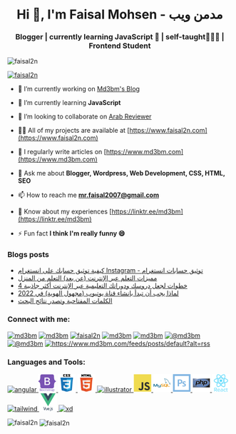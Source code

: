 <h1 align="center">Hi 👋, I'm Faisal Mohsen - مدمن ويب</h1>
<h3 align="center">Blogger | currently learning JavaScript 💙 | self-taught👩🏻‍💻 | Frontend Student</h3>

<p align="left"> <img src="https://komarev.com/ghpvc/?username=faisal2n&label=Profile%20views&color=0e75b6&style=flat" alt="faisal2n" /> </p>

<p align="left"> <a href="https://twitter.com/faisal2n" target="blank"><img src="https://img.shields.io/twitter/follow/faisal2n?logo=twitter&style=for-the-badge" alt="faisal2n" /></a> </p>

- 🔭 I’m currently working on [Md3bm's Blog](https://www.md3bm.com)

- 🌱 I’m currently learning **JavaScript**

- 👯 I’m looking to collaborate on [Arab Reviewer](https://www.arab-reviewer.com/)

- 👨‍💻 All of my projects are available at [https://www.faisal2n.com](https://www.faisal2n.com)

- 📝 I regularly write articles on [https://www.md3bm.com](https://www.md3bm.com)

- 💬 Ask me about **Blogger, Wordpress, Web Development, CSS, HTML, SEO**

- 📫 How to reach me **mr.faisal2007@gmail.com**

- 📄 Know about my experiences [https://linktr.ee/md3bm](https://linktr.ee/md3bm)

- ⚡ Fun fact **I think I'm really funny  😄**

### Blogs posts
<!-- BLOG-POST-LIST:START -->
- [كيفية توثيق حسابك على انستغرام Instagram - توثيق حسابات انستغرام](https://www.md3bm.com/2022/05/how-to-get-verified-on-instagram.html)
- [مميزات التعلم عبر الإنترنت &lpar;عن بعد&rpar; التعلم من المنزل](https://www.arab-reviewer.com/%d9%85%d8%b2%d8%a7%d9%8a%d8%a7-%d8%a7%d9%84%d8%aa%d8%b9%d9%84%d9%85-%d8%b9%d8%a8%d8%b1-%d8%a7%d9%84%d8%a5%d9%86%d8%aa%d8%b1%d9%86%d8%aa/?utm_source=rss&utm_medium=rss&utm_campaign=%25d9%2585%25d8%25b2%25d8%25a7%25d9%258a%25d8%25a7-%25d8%25a7%25d9%2584%25d8%25aa%25d8%25b9%25d9%2584%25d9%2585-%25d8%25b9%25d8%25a8%25d8%25b1-%25d8%25a7%25d9%2584%25d8%25a5%25d9%2586%25d8%25aa%25d8%25b1%25d9%2586%25d8%25aa)
- [4 خطوات لجعل دروسك ودوراتك التعليمية عبر الإنترنت أكثر جاذبية](https://www.md3bm.com/2022/04/4-ways-to-make-elearning-courses-more-engaging.html)
- [لماذا يجب أن تبدأ بإنشاء قناة يوتيوب &lpar;مجهول الهوية&rpar; في 2022](https://www.md3bm.com/2022/04/why-should-start-a-faceless-youtube-channel.html)
- [الكلمات المفتاحية وتصدر نتائج البحث](https://www.arab-reviewer.com/%d8%a7%d9%84%d9%83%d9%84%d9%85%d8%a7%d8%aa-%d8%a7%d9%84%d9%85%d9%81%d8%aa%d8%a7%d8%ad%d9%8a%d8%a9-%d9%88%d8%aa%d8%b5%d8%af%d8%b1-%d9%86%d8%aa%d8%a7%d8%a6%d8%ac-%d8%a7%d9%84%d8%a8%d8%ad%d8%ab/?utm_source=rss&utm_medium=rss&utm_campaign=%25d8%25a7%25d9%2584%25d9%2583%25d9%2584%25d9%2585%25d8%25a7%25d8%25aa-%25d8%25a7%25d9%2584%25d9%2585%25d9%2581%25d8%25aa%25d8%25a7%25d8%25ad%25d9%258a%25d8%25a9-%25d9%2588%25d8%25aa%25d8%25b5%25d8%25af%25d8%25b1-%25d9%2586%25d8%25aa%25d8%25a7%25d8%25a6%25d8%25ac-%25d8%25a7%25d9%2584%25d8%25a8%25d8%25ad%25d8%25ab)
<!-- BLOG-POST-LIST:END -->

<h3 align="left">Connect with me:</h3>
<p align="left">
<a href="https://codepen.io/md3bm" target="blank"><img align="center" src="https://raw.githubusercontent.com/rahuldkjain/github-profile-readme-generator/master/src/images/icons/Social/codepen.svg" alt="md3bm" height="30" width="40" /></a>
<a href="https://dev.to/md3bm" target="blank"><img align="center" src="https://raw.githubusercontent.com/rahuldkjain/github-profile-readme-generator/master/src/images/icons/Social/devto.svg" alt="md3bm" height="30" width="40" /></a>
<a href="https://twitter.com/faisal2n" target="blank"><img align="center" src="https://raw.githubusercontent.com/rahuldkjain/github-profile-readme-generator/master/src/images/icons/Social/twitter.svg" alt="faisal2n" height="30" width="40" /></a>
<a href="https://linkedin.com/in/md3bm" target="blank"><img align="center" src="https://raw.githubusercontent.com/rahuldkjain/github-profile-readme-generator/master/src/images/icons/Social/linked-in-alt.svg" alt="md3bm" height="30" width="40" /></a>
<a href="https://fb.com/md3bm" target="blank"><img align="center" src="https://raw.githubusercontent.com/rahuldkjain/github-profile-readme-generator/master/src/images/icons/Social/facebook.svg" alt="md3bm" height="30" width="40" /></a>
<a href="https://hashnode.com/@md3bm" target="blank"><img align="center" src="https://raw.githubusercontent.com/rahuldkjain/github-profile-readme-generator/master/src/images/icons/Social/hashnode.svg" alt="@md3bm" height="30" width="40" /></a>
<a href="https://medium.com/@md3bm" target="blank"><img align="center" src="https://raw.githubusercontent.com/rahuldkjain/github-profile-readme-generator/master/src/images/icons/Social/medium.svg" alt="@md3bm" height="30" width="40" /></a>
<a href="/https://www.md3bm.com/feeds/posts/default?alt=rss" target="blank"><img align="center" src="https://raw.githubusercontent.com/rahuldkjain/github-profile-readme-generator/master/src/images/icons/Social/rss.svg" alt="https://www.md3bm.com/feeds/posts/default?alt=rss" height="30" width="40" /></a>
</p>

<h3 align="left">Languages and Tools:</h3>
<p align="left"> <a href="https://angular.io" target="_blank" rel="noreferrer"> <img src="https://angular.io/assets/images/logos/angular/angular.svg" alt="angular" width="40" height="40"/> </a> <a href="https://getbootstrap.com" target="_blank" rel="noreferrer"> <img src="https://raw.githubusercontent.com/devicons/devicon/master/icons/bootstrap/bootstrap-plain-wordmark.svg" alt="bootstrap" width="40" height="40"/> </a> <a href="https://www.w3schools.com/css/" target="_blank" rel="noreferrer"> <img src="https://raw.githubusercontent.com/devicons/devicon/master/icons/css3/css3-original-wordmark.svg" alt="css3" width="40" height="40"/> </a> <a href="https://www.w3.org/html/" target="_blank" rel="noreferrer"> <img src="https://raw.githubusercontent.com/devicons/devicon/master/icons/html5/html5-original-wordmark.svg" alt="html5" width="40" height="40"/> </a> <a href="https://www.adobe.com/in/products/illustrator.html" target="_blank" rel="noreferrer"> <img src="https://www.vectorlogo.zone/logos/adobe_illustrator/adobe_illustrator-icon.svg" alt="illustrator" width="40" height="40"/> </a> <a href="https://developer.mozilla.org/en-US/docs/Web/JavaScript" target="_blank" rel="noreferrer"> <img src="https://raw.githubusercontent.com/devicons/devicon/master/icons/javascript/javascript-original.svg" alt="javascript" width="40" height="40"/> </a> <a href="https://www.mysql.com/" target="_blank" rel="noreferrer"> <img src="https://raw.githubusercontent.com/devicons/devicon/master/icons/mysql/mysql-original-wordmark.svg" alt="mysql" width="40" height="40"/> </a> <a href="https://www.photoshop.com/en" target="_blank" rel="noreferrer"> <img src="https://raw.githubusercontent.com/devicons/devicon/master/icons/photoshop/photoshop-line.svg" alt="photoshop" width="40" height="40"/> </a> <a href="https://www.php.net" target="_blank" rel="noreferrer"> <img src="https://raw.githubusercontent.com/devicons/devicon/master/icons/php/php-original.svg" alt="php" width="40" height="40"/> </a> <a href="https://reactjs.org/" target="_blank" rel="noreferrer"> <img src="https://raw.githubusercontent.com/devicons/devicon/master/icons/react/react-original-wordmark.svg" alt="react" width="40" height="40"/> </a> <a href="https://tailwindcss.com/" target="_blank" rel="noreferrer"> <img src="https://www.vectorlogo.zone/logos/tailwindcss/tailwindcss-icon.svg" alt="tailwind" width="40" height="40"/> </a> <a href="https://vuejs.org/" target="_blank" rel="noreferrer"> <img src="https://raw.githubusercontent.com/devicons/devicon/master/icons/vuejs/vuejs-original-wordmark.svg" alt="vuejs" width="40" height="40"/> </a> <a href="https://www.adobe.com/products/xd.html" target="_blank" rel="noreferrer"> <img src="https://cdn.worldvectorlogo.com/logos/adobe-xd.svg" alt="xd" width="40" height="40"/> </a> </p>

<p><img align="left" src="https://github-readme-stats.vercel.app/api/top-langs?username=faisal2n&show_icons=true&locale=en&layout=compact" alt="faisal2n" /></p>

<p>&nbsp;<img align="center" src="https://github-readme-stats.vercel.app/api?username=faisal2n&show_icons=true&locale=en" alt="faisal2n" /></p>

<!--
**faisal2n/faisal2n** is a ✨ _special_ ✨ repository because its `README.md` (this file) appears on your GitHub profile.
-->
